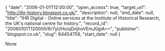 {
  "date": "2006-01-01T12:00:00", 
  "open_access": true, 
  "target_url": "http://ihr-history.blogspot.co.uk/", 
  "description": null, 
  "end_date": null, 
  "title": "IHR Digital - Online services at the Institute of Historical Research, the UK's national centre for history.", 
  "record_id": "20060101T120000/6r7yUHo/qDnjhoVEmJ0giA==", 
  "publisher": "blogspot.co.uk", 
  "slug": 64454759, 
  "start_date": null
}

None